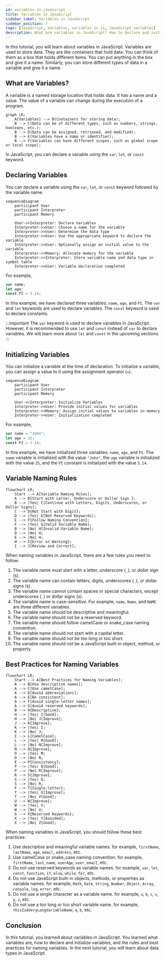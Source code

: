 ```yaml
---
id: variables-in-javascript
title: Variables in JavaScript
sidebar_label: Variables in JavaScript
sidebar_position: 7
tags: [JavaScript, Variables, variables in js, JavaScript variables]
description: What are variables in JavaScript? How to declare and initialize variables in JavaScript? Learn about variable naming rules and best practices.
---
```


In this tutorial, you will learn about variables in JavaScript. Variables are used to store data. They are like containers that hold data. You can think of them as a box that holds different items. You can put anything in the box and give it a name. Similarly, you can store different types of data in a variable and give it a name. 

## What are Variables?

A variable is a named storage location that holds data. It has a name and a value. The value of a variable can change during the execution of a program.

```mermaid
graph LR;
    A[Variables] --> B(Containers for storing data);
    B --> C(Data can be of different types, such as numbers, strings, booleans, etc.);
    B --> D(Data can be assigned, retrieved, and modified);
    B --> E(Variables have a name or identifier);
    B --> F(Variables can have different scopes, such as global scope or local scope);
```

In JavaScript, you can declare a variable using the `var`, `let`, or `const` keyword.

## Declaring Variables

You can declare a variable using the `var`, `let`, or `const` keyword followed by the variable name.

```mermaid
sequenceDiagram
    participant User
    participant Interpreter
    participant Memory

    User->>Interpreter: Declare Variables
    Interpreter->>User: Choose a name for the variable
    Interpreter->>User: Determine the data type
    Interpreter->>User: Use the appropriate keyword to declare the variable
    Interpreter->>User: Optionally assign an initial value to the variable
    Interpreter->>Memory: Allocate memory for the variable
    Interpreter->>Interpreter: Store variable name and data type in symbol table
    Interpreter->>User: Variable declaration completed

```

For example,

```js title="declaring-variables.js"
var name;
let age;
const PI = 3.14;
```

In this example, we have declared three variables: `name`, `age`, and `PI`. The `var` and `let` keywords are used to declare variables. The `const` keyword is used to declare constants.

:::important
The `var` keyword is used to declare variables in JavaScript. However, it is recommended to use `let` and `const` instead of `var` to declare variables. We will learn more about `let` and `const` in the upcoming sections.
:::

## Initializing Variables

You can initialize a variable at the time of declaration. To initialize a variable, you can assign a value to it using the assignment operator (`=`).

```mermaid
sequenceDiagram
    participant User
    participant Interpreter
    participant Memory

    User->>Interpreter: Initialize Variables
    Interpreter->>User: Provide initial values for variables
    Interpreter->>Memory: Assign initial values to variables in memory
    Interpreter->>User: Initialization completed
```

For example,

```js title="initializing-variables.js"
var name = "John";
let age = 25;
const PI = 3.14;
```

In this example, we have initialized three variables: `name`, `age`, and `PI`. The `name` variable is initialized with the value `"John"`, the `age` variable is initialized with the value `25`, and the `PI` constant is initialized with the value `3.14`.

## Variable Naming Rules

```mermaid
flowchart LR;
    Start --> A[Variable Naming Rules];
    A --> B{Start with Letter, Underscore or Dollar Sign };
    B --> |Yes| C[Continue with Letters, Digits, Underscores, or Dollar Signs];
    C --> D{Not Start with Digit};
    D --> |Yes| E[Not Reserved Keywords];
    E --> F{Follow Naming Convention};
    F --> |Yes| G[Valid Variable Name];
    B --> |No| H[Invalid Variable Name];
    D --> |No| H;
    E --> |No| H;
    H --> I{Error or Warning};
    I --> J[Review and Correct];
```

When naming variables in JavaScript, there are a few rules you need to follow:

1. The variable name must start with a letter, underscore (`_`), or dollar sign (`$`).
2. The variable name can contain letters, digits, underscores (`_`), or dollar signs (`$`).
3. The variable name cannot contain spaces or special characters, except underscores (`_`) or dollar signs (`$`).
4. The variable name is case-sensitive. For example, `name`, `Name`, and `NAME` are three different variables.  
5. The variable name should be descriptive and meaningful.
6. The variable name should not be a reserved keyword.
7. The variable name should follow camelCase or snake_case naming convention.
8. The variable name should not start with a capital letter.
9. The variable name should not be too long or too short.
10. The variable name should not be a JavaScript built-in object, method, or property.

## Best Practices for Naming Variables

```mermaid
flowchart LR;
    Start --> A[Best Practices for Naming Variables];
    A --> B[Use descriptive names];
    A --> C[Use camelCase];
    A --> D[Avoid abbreviations];
    A --> E[Be consistent];
    A --> F[Avoid single-letter names];
    A --> G[Avoid reserved keywords];
    B --> H{Descriptive};
    H --> |Yes| I[Good];
    H --> |No| J[Improve];
    J --> K{Improve};
    K --> |Yes| I;
    K --> |No| J;
    I --> L{CamelCase};
    L --> |Yes| M[Good];
    L --> |No| N[Improve];
    N --> O{Improve};
    O --> |Yes| M;
    O --> |No| N;
    E --> P{Consistency};
    P --> |Yes| Q[Good];
    P --> |No| R[Improve];
    R --> S{Improve};
    S --> |Yes| Q;
    S --> |No| R;
    F --> T{Single-letter};
    T --> |Yes| U[Improve];
    T --> |No| V[Good];
    U --> W{Improve};
    W --> |Yes| V;
    W --> |No| U;
    G --> X{Reserved Keywords};
    X --> |Yes| Y[Avoided];
    X --> |No| Z[Good];
```

When naming variables in JavaScript, you should follow these best practices:

1. Use descriptive and meaningful variable names.
   for example, `firstName`, `lastName`, `age`, `email`, `address`, etc.
2. Use camelCase or snake_case naming convention.
    for example, `firstName`, `last_name`, `userAge`, `user_email`, etc.
3. Do not use reserved keywords as variable names.
   for example, `var`, `let`, `const`, `function`, `if`, `else`, `while`, `for`, etc.
4. Do not use JavaScript built-in objects, methods, or properties as variable names.
    for example, `Math`, `Date`, `String`, `Number`, `Object`, `Array`, `console`, `log`, `error`, etc.
5. Do not use a single character as a variable name.
    for example, `a`, `b`, `c`, `x`, `y`, `z`, etc.
6. Do not use a too long or too short variable name.
    for example, `thisIsAVeryLongVariableName`, `a`, `b`, etc.

## Conclusion

In this tutorial, you learned about variables in JavaScript. You learned what variables are, how to declare and initialize variables, and the rules and best practices for naming variables. In the next tutorial, you will learn about data types in JavaScript.